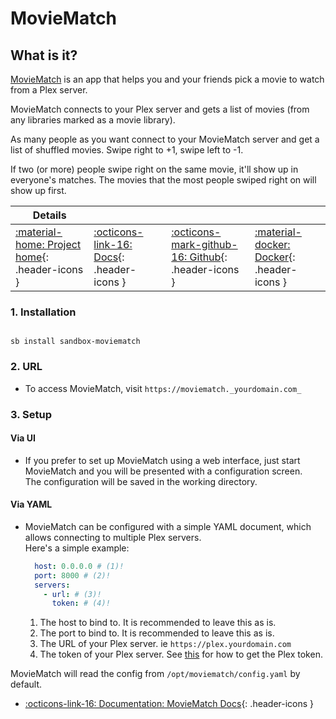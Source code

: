 # MovieMatch

## What is it?

[MovieMatch](https://github.com/LukeChannings/moviematch) is an app that helps you and your friends pick a movie to watch from a Plex server.

MovieMatch connects to your Plex server and gets a list of movies (from any libraries marked as a movie library).

As many people as you want connect to your MovieMatch server and get a list of shuffled movies. Swipe right to +1, swipe left to -1.

If two (or more) people swipe right on the same movie, it'll show up in everyone's matches. The movies that the most people swiped right on will show up first.

| Details     |             |             |             |
|-------------|-------------|-------------|-------------|
| [:material-home: Project home](https://github.com/LukeChannings/moviematch){: .header-icons } | [:octicons-link-16: Docs](https://github.com/LukeChannings/moviematch){: .header-icons } | [:octicons-mark-github-16: Github](https://github.com/LukeChannings/moviematch#readme){: .header-icons } | [:material-docker: Docker](https://hub.docker.com/r/lukechannings/moviematch){: .header-icons }|

### 1. Installation

``` shell

sb install sandbox-moviematch

```

### 2. URL

- To access MovieMatch, visit `https://moviematch._yourdomain.com_`

### 3. Setup

#### Via UI

- If you prefer to set up MovieMatch using a web interface, just start MovieMatch and you will be presented with a configuration screen. <br />
  The configuration will be saved in the working directory.

#### Via YAML

- MovieMatch can be configured with a simple YAML document, which allows connecting to multiple Plex servers. <br />
  Here's a simple example:

  ```YAML
    host: 0.0.0.0 # (1)!
    port: 8000 # (2)!
    servers:
      - url: # (3)!
        token: # (4)!
  ```

  1. The host to bind to. It is recommended to leave this as is.
  2. The port to bind to. It is recommended to leave this as is.
  3. The URL of your Plex server. ie `https://plex.yourdomain.com`
  4. The token of your Plex server. See [this](../../reference/plex_auth_token.md) for how to get the Plex token.

MovieMatch will read the config from `/opt/moviematch/config.yaml` by default.

- [:octicons-link-16: Documentation: MovieMatch Docs](https://github.com/LukeChannings/moviematch){: .header-icons }
